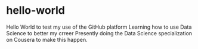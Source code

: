 # hello-world
Hello World to test my use of the GitHub platform
Learning how to use Data Science to better my  crreer
Presently doing the Data Science specialization on Cousera to make this happen.

